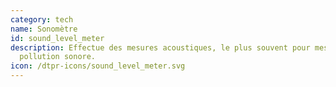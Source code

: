 ```yaml
---
category: tech
name: Sonomètre
id: sound_level_meter
description: Effectue des mesures acoustiques, le plus souvent pour mesurer la
  pollution sonore. 
icon: /dtpr-icons/sound_level_meter.svg
---
```

